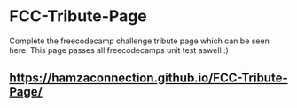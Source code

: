 # FCC-Tribute-Page

Complete the freecodecamp challenge tribute page which can be seen here. 
This page passes all freecodecamps unit test aswell :) 

## https://hamzaconnection.github.io/FCC-Tribute-Page/
